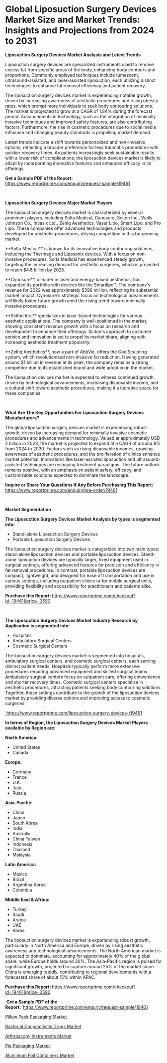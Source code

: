 <p><h1>Global Liposuction Surgery Devices Market Size and Market Trends: Insights and Projections from 2024 to 2031</h1></p><p><strong>Liposuction Surgery Devices Market Analysis and Latest Trends</strong></p>
<p><p>Liposuction surgery devices are specialized instruments used to remove excess fat from specific areas of the body, enhancing body contours and proportions. Commonly employed techniques include tumescent, ultrasound-assisted, and laser-assisted liposuction, each utilizing distinct technologies to enhance fat removal efficiency and patient recovery.</p><p>The liposuction surgery devices market is experiencing notable growth, driven by increasing awareness of aesthetic procedures and rising obesity rates, which prompt more individuals to seek body contouring solutions. The market is projected to grow at a CAGR of 1.84% during the forecast period. Advancements in technology, such as the integration of minimally invasive techniques and improved safety features, are also contributing factors. Furthermore, the rise in cosmetic procedures due to social media influence and changing beauty standards is propelling market demand.</p><p>Latest trends indicate a shift towards personalized and non-invasive options, reflecting a broader preference for less traumatic procedures with quicker recovery times. As patients increasingly seek sustainable results with a lower risk of complications, the liposuction devices market is likely to adapt by incorporating innovative features and enhanced efficacy in its offerings.</p></p>
<p><strong>Get a Sample PDF of the Report:&nbsp;</strong> <a href="https://www.reportprime.com/enquiry/request-sample/19461?utm_campaign=1843&utm_medium=2&utm_source=Github&utm_content=ia&utm_term=23112024&utm_id=liposuction-surgery-devices">https://www.reportprime.com/enquiry/request-sample/19461</a></p>
<p>&nbsp;</p>
<p><strong>Liposuction Surgery Devices Major Market Players</strong></p>
<p><p>The liposuction surgery devices market is characterized by several prominent players, including Solta Medical, Cynosure, Sciton Inc., Wells Johnson Co., Invasix Ltd., Zeltiq Aesthetics, Vaser Lipo, Smart Lipo, and Pro Lipo. These companies offer advanced technologies and products developed for aesthetic procedures, driving competition in this burgeoning market.</p><p>**Solta Medical** is known for its innovative body contouring solutions, including the Thermage and Liposonix devices. With a focus on non-invasive procedures, Solta Medical has experienced steady growth, targeting the increasing demand for aesthetic surgeries, which is projected to reach $4.6 billion by 2025. </p><p>**Cynosure**, a leader in laser and energy-based aesthetics, has expanded its portfolio with devices like the Smartlipo™. The company's revenue for 2022 was approximately $396 million, reflecting its substantial market impact. Cynosure's strategic focus on technological advancements will likely foster future growth amid the rising trend toward minimally invasive procedures.</p><p>**Sciton Inc.** specializes in laser-based technologies for various aesthetic applications. The company is well-positioned in the market, showing consistent revenue growth with a focus on research and development to enhance their offerings. Sciton's approach to customer service and innovation is set to propel its market share, aligning with increasing aesthetic treatment popularity.</p><p>**Zeltiq Aesthetics**, now a part of AbbVie, offers the CoolSculpting system, which revolutionized non-invasive fat reduction. Having generated around $1 billion in revenue at its peak, the company remains a strong competitor due to its established brand and wide adoption in the market.</p><p>The liposuction devices market is expected to witness continued growth driven by technological advancements, increasing disposable income, and a cultural shift toward aesthetic procedures, making it a lucrative space for these companies.</p></p>
<p>&nbsp;</p>
<p><strong>What Are The Key Opportunities For Liposuction Surgery Devices Manufacturers?</strong></p>
<p><p>The global liposuction surgery devices market is experiencing robust growth, driven by increasing demand for minimally invasive cosmetic procedures and advancements in technology. Valued at approximately USD 2 billion in 2023, the market is projected to expand at a CAGR of around 8% from 2024 to 2030. Factors such as rising disposable incomes, growing awareness of aesthetic procedures, and the proliferation of clinics enhance market potential. Innovations like laser-assisted liposuction and ultrasound-assisted techniques are reshaping treatment paradigms. The future outlook remains positive, with an emphasis on patient safety, efficacy, and customizable solutions expected to dominate the landscape.</p></p>
<p><strong>Inquire or Share Your Questions If Any Before Purchasing This Report:</strong> <a href="https://www.reportprime.com/enquiry/pre-order/19461?utm_campaign=1843&utm_medium=2&utm_source=Github&utm_content=ia&utm_term=23112024&utm_id=liposuction-surgery-devices">https://www.reportprime.com/enquiry/pre-order/19461</a></p>
<p>&nbsp;</p>
<p><strong>Market Segmentation</strong></p>
<p><strong>The Liposuction Surgery Devices Market Analysis by types is segmented into:</strong></p>
<p><ul><li>Stand-alone Liposuction Surgery Devices</li><li>Portable Liposuction Surgery Devices</li></ul></p>
<p><p>The liposuction surgery devices market is categorized into two main types: stand-alone liposuction devices and portable liposuction devices. Stand-alone liposuction devices are typically larger, fixed equipment used in surgical settings, offering advanced features for precision and efficiency in fat removal procedures. In contrast, portable liposuction devices are compact, lightweight, and designed for ease of transportation and use in various settings, including outpatient clinics or for mobile surgical units, providing flexibility and accessibility for practitioners and patients alike.</p></p>
<p><strong>Purchase this Report:&nbsp;</strong><a href="https://www.reportprime.com/checkout?id=19461&price=3590&utm_campaign=1843&utm_medium=2&utm_source=Github&utm_content=ia&utm_term=23112024&utm_id=liposuction-surgery-devices">https://www.reportprime.com/checkout?id=19461&price=3590</a></p>
<p>&nbsp;</p>
<p><strong>The Liposuction Surgery Devices Market Industry Research by Application is segmented into:</strong></p>
<p><ul><li>Hospitals</li><li>Ambulatory Surgical Centers</li><li>Cosmetic Surgical Centers</li></ul></p>
<p><p>The liposuction surgery devices market is segmented into hospitals, ambulatory surgical centers, and cosmetic surgical centers, each serving distinct patient needs. Hospitals typically perform more extensive procedures requiring advanced equipment and skilled surgical teams. Ambulatory surgical centers focus on outpatient care, offering convenience and shorter recovery times. Cosmetic surgical centers specialize in aesthetic procedures, attracting patients seeking body contouring solutions. Together, these settings contribute to the growth of the liposuction devices market by providing diverse options and improving access to cosmetic surgeries.</p></p>
<p><a href="https://www.reportprime.com/liposuction-surgery-devices-r19461?utm_campaign=1843&utm_medium=2&utm_source=Github&utm_content=ia&utm_term=23112024&utm_id=liposuction-surgery-devices">&nbsp;https://www.reportprime.com/liposuction-surgery-devices-r19461</a></p>
<p><strong>In terms of Region, the Liposuction Surgery Devices Market Players available by Region are:</strong></p>
<p>
    <p> <strong> North America: </strong>
        <ul>
            <li>United States</li>
            <li>Canada</li>
        </ul>
        </p> 
    <p> <strong> Europe: </strong>
        <ul>
            <li>Germany</li>
            <li>France</li>
            <li>U.K.</li>
            <li>Italy</li>
            <li>Russia</li>
        </ul>
        </p> 
    <p> <strong> Asia-Pacific: </strong>
        <ul>
            <li>China</li>
            <li>Japan</li>
            <li>South Korea</li>
            <li>India</li>
            <li>Australia</li>
            <li>China Taiwan</li>
            <li>Indonesia</li>
            <li>Thailand</li>
            <li>Malaysia</li>
        </ul>
        </p> 
    <p> <strong> Latin America: </strong>
        <ul>
            <li>Mexico</li>
            <li>Brazil</li>
            <li>Argentina Korea</li>
            <li>Colombia</li>
        </ul>
        </p> 
    <p> <strong> Middle East & Africa: </strong>
        <ul>
            <li>Turkey</li>
            <li>Saudi</li>
            <li>Arabia</li>
            <li>UAE</li>
            <li>Korea</li>
        </ul>
    </p>
    </p>
<p><p>The liposuction surgery devices market is experiencing robust growth, particularly in North America and Europe, driven by rising aesthetic awareness and technological advancements. The North American market is expected to dominate, accounting for approximately 40% of the global share, while Europe holds around 30%. The Asia-Pacific region is poised for significant growth, projected to capture around 25% of the market share. China is emerging rapidly, contributing to regional developments with a forecasted share of about 15% within APAC.</p></p>
<p><strong>Purchase this Report: </strong><a href="https://www.reportprime.com/checkout?id=19461&price=3590&utm_campaign=1843&utm_medium=2&utm_source=Github&utm_content=ia&utm_term=23112024&utm_id=liposuction-surgery-devices">https://www.reportprime.com/checkout?id=19461&price=3590</a></p>
<p>&nbsp;<strong>Get a Sample PDF of the Report:&nbsp;&nbsp;</strong><a href="https://www.reportprime.com/enquiry/request-sample/19461?utm_campaign=1843&utm_medium=2&utm_source=Github&utm_content=ia&utm_term=23112024&utm_id=liposuction-surgery-devices">https://www.reportprime.com/enquiry/request-sample/19461</a></p>
<p><strong></strong></p>
<p><p><a href="https://issuu.com/reportprime-2/docs/pillow-pack-packaging-market-size-2_d0025e27e75ba4?utm_campaign=1843&utm_medium=2&utm_source=Github&utm_content=ia&utm_term=23112024&utm_id=liposuction-surgery-devices">Pillow Pack Packaging Market</a></p><p><a href="https://www.linkedin.com/pulse/examining-bacterial-conjunctivitis-drugs-market-growth-size-6p9de?utm_campaign=1843&utm_medium=2&utm_source=Github&utm_content=ia&utm_term=23112024&utm_id=liposuction-surgery-devices">Bacterial Conjunctivitis Drugs Market</a></p><p><a href="https://github.com/prosalinda88/Market-Research-Report-List-6/blob/main/arthroscopy-instruments-market.md?utm_campaign=1843&utm_medium=2&utm_source=Github&utm_content=ia&utm_term=23112024&utm_id=liposuction-surgery-devices">Arthroscopy Instruments Market</a></p><p><a href="https://issuu.com/reportprime-2/docs/pie-packaging-market-size-2030.pptx_c729a8e09a6835?utm_campaign=1843&utm_medium=2&utm_source=Github&utm_content=ia&utm_term=23112024&utm_id=liposuction-surgery-devices">Pie Packaging Market</a></p><p><a href="https://www.linkedin.com/pulse/insights-aluminium-foil-containers-market-from-2024-2031-h0zyc?utm_campaign=1843&utm_medium=2&utm_source=Github&utm_content=ia&utm_term=23112024&utm_id=liposuction-surgery-devices">Aluminium Foil Containers Market</a></p></p>